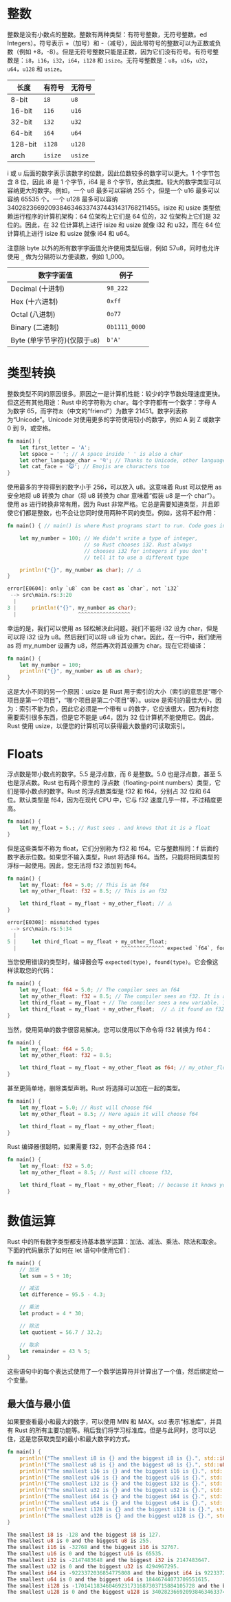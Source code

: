 # 整数

整数是没有小数点的整数。整数有两种类型：有符号整数，无符号整数。ed Integers）。符号表示 +（加号）和 -（减号），因此带符号的整数可以为正数或负数（例如 +8，-8）。但是无符号整数只能是正数，因为它们没有符号。有符号整数是：`i8`，`i16`，`i32`，`i64`，`i128` 和 `isize`。无符号整数是：`u8`，`u16`，`u32`，`u64`，`u128` 和 `usize`。

| 长度    | 有符号  | 无符号  |
| ------- | ------- | ------- |
| 8-bit   | `i8`    | `u8`    |
| 16-bit  | `i16`   | `u16`   |
| 32-bit  | `i32`   | `u32`   |
| 64-bit  | `i64`   | `u64`   |
| 128-bit | `i128`  | `u128`  |
| arch    | `isize` | `usize` |

i 或 u 后面的数字表示该数字的位数，因此位数较多的数字可以更大。1 个字节包含 8 位，因此 i8 是 1 个字节，i64 是 8 个字节，依此类推。较大的数字类型可以容纳更大的数字。例如，一个 u8 最多可以容纳 255 个，但是一个 u16 最多可以容纳 65535 个。一个 u128 最多可以容纳 340282366920938463463374374431431768211455。isize 和 usize 类型依赖运行程序的计算机架构：64 位架构上它们是 64 位的，32 位架构上它们是 32 位的。因此，在 32 位计算机上进行 isize 和 usize 就像 i32 和 u32，而在 64 位计算机上进行 isize 和 usize 就像 i64 和 u64。

注意除 byte 以外的所有数字字面值允许使用类型后缀，例如 57u8，同时也允许使用 `_` 做为分隔符以方便读数，例如 1_000。

| 数字字面值                    | 例子          |
| ----------------------------- | ------------- |
| Decimal (十进制)              | `98_222`      |
| Hex (十六进制)                | `0xff`        |
| Octal (八进制)                | `0o77`        |
| Binary (二进制)               | `0b1111_0000` |
| Byte (单字节字符)(仅限于`u8`) | `b'A'`        |

# 类型转换

整数类型不同的原因很多。原因之一是计算机性能：较少的字节数处理速度更快。但这还有其他用途：Rust 中的字符称为 char。每个字符都有一个数字：字母 A 为数字 65，而字符`友`（中文的“friend”）为数字 21451。数字列表称为“Unicode”。Unicode 对使用更多的字符使用较小的数字，例如 A 到 Z 或数字 0 到 9，或空格。

```rust
fn main() {
    let first_letter = 'A';
    let space = ' '; // A space inside ' ' is also a char
    let other_language_char = 'Ꮔ'; // Thanks to Unicode, other languages like Cherokee display just fine too
    let cat_face = '😺'; // Emojis are characters too
}
```

使用最多的字符得到的数字小于 256，可以放入 u8。这意味着 Rust 可以使用 as 安全地将 u8 转换为 char（将 u8 转换为 char 意味着“假装 u8 是一个 char”）。使用 as 进行转换非常有用，因为 Rust 非常严格。它总是需要知道类型，并且即使它们都是整数，也不会让您同时使用两种不同的类型。例如，这将不起作用：

```rust
fn main() { // main() is where Rust programs start to run. Code goes inside {} (curly brackets)

    let my_number = 100; // We didn't write a type of integer,
                         // so Rust chooses i32. Rust always
                         // chooses i32 for integers if you don't
                         // tell it to use a different type

    println!("{}", my_number as char); // ⚠️
}

error[E0604]: only `u8` can be cast as `char`, not `i32`
 --> src\main.rs:3:20
  |
3 |     println!("{}", my_number as char);
  |                    ^^^^^^^^^^^^^^^^^
```

幸运的是，我们可以使用 as 轻松解决此问题。我们不能将 i32 设为 char，但是可以将 i32 设为 u8。然后我们可以将 u8 设为 char。因此，在一行中，我们使用 as 将 my_number 设置为 u8，然后再次将其设置为 char。现在它将编译：

```rust
fn main() {
    let my_number = 100;
    println!("{}", my_number as u8 as char);
}
```

这是大小不同的另一个原因：usize 是 Rust 用于索引的大小（索引的意思是“哪个项目是第一个项目”，“哪个项目是第二个项目”等）。usize 是索引的最佳大小，因为：索引不能为负，因此它必须是一个带有 u 的数字，它应该很大，因为有时您需要索引很多东西，但是它不能是 u64，因为 32 位计算机不能使用它。因此，Rust 使用 usize，以便您的计算机可以获得最大数量的可读取索引。

# Floats

浮点数是带小数点的数字。5.5 是浮点数，而 6 是整数。5.0 也是浮点数，甚至 5. 也是浮点数。Rust 也有两个原生的 浮点数（floating-point numbers）类型，它们是带小数点的数字。Rust 的浮点数类型是 f32 和 f64，分别占 32 位和 64 位。默认类型是 f64，因为在现代 CPU 中，它与 f32 速度几乎一样，不过精度更高。

```rs
fn main() {
    let my_float = 5.; // Rust sees . and knows that it is a float
}
```

但是这些类型不称为 float，它们分别称为 f32 和 f64。它与整数相同：f 后面的数字表示位数。如果您不输入类型，Rust 将选择 f64。当然，只能将相同类型的浮标一起使用。因此，您无法将 f32 添加到 f64。

```rs
fn main() {
    let my_float: f64 = 5.0; // This is an f64
    let my_other_float: f32 = 8.5; // This is an f32

    let third_float = my_float + my_other_float; // ⚠️
}

error[E0308]: mismatched types
 --> src\main.rs:5:34
  |
5 |     let third_float = my_float + my_other_float;
  |                                  ^^^^^^^^^^^^^^ expected `f64`, found `f32`
```

当您使用错误的类型时，编译器会写 `expected(type), found(type)`。它会像这样读取您的代码：

```rs
fn main() {
    let my_float: f64 = 5.0; // The compiler sees an f64
    let my_other_float: f32 = 8.5; // The compiler sees an f32. It is a different type.
    let third_float = my_float + // The compiler sees a new variable. It must be an f64 plus another f64. Now it expects an f64...
    let third_float = my_float + my_other_float;  // ⚠️ it found an f32. It can't add them.
}
```

当然，使用简单的数字很容易解决。您可以使用以下命令将 f32 转换为 f64：

```rs
fn main() {
    let my_float: f64 = 5.0;
    let my_other_float: f32 = 8.5;

    let third_float = my_float + my_other_float as f64; // my_other_float as f64 = use my_other_float like an f64
}
```

甚至更简单地，删除类型声明。Rust 将选择可以加在一起的类型。

```rs
fn main() {
    let my_float = 5.0; // Rust will choose f64
    let my_other_float = 8.5; // Here again it will choose f64

    let third_float = my_float + my_other_float;
}
```

Rust 编译器很聪明，如果需要 f32，则不会选择 f64：

```rs
fn main() {
    let my_float: f32 = 5.0;
    let my_other_float = 8.5; // Rust will choose f32,

    let third_float = my_float + my_other_float; // because it knows you need to add it to an f32
}
```

# 数值运算

Rust 中的所有数字类型都支持基本数学运算：加法、减法、乘法、除法和取余。下面的代码展示了如何在 let 语句中使用它们：

```rs
fn main() {
    // 加法
    let sum = 5 + 10;

    // 减法
    let difference = 95.5 - 4.3;

    // 乘法
    let product = 4 * 30;

    // 除法
    let quotient = 56.7 / 32.2;

    // 取余
    let remainder = 43 % 5;
}

```

这些语句中的每个表达式使用了一个数学运算符并计算出了一个值，然后绑定给一个变量。

## 最大值与最小值

如果要查看最小和最大的数字，可以使用 MIN 和 MAX。std 表示“标准库”，并具有 Rust 的所有主要功能等。稍后我们将学习标准库。但是与此同时，您可以记住，这是您获取类型的最小和最大数字的方式。

```rs
fn main() {
    println!("The smallest i8 is {} and the biggest i8 is {}.", std::i8::MIN, std::i8::MAX); // hint: printing std::i8::MIN means "print MIN inside of the i8 section in the standard library"
    println!("The smallest u8 is {} and the biggest u8 is {}.", std::u8::MIN, std::u8::MAX);
    println!("The smallest i16 is {} and the biggest i16 is {}.", std::i16::MIN, std::i16::MAX);
    println!("The smallest u16 is {} and the biggest u16 is {}.", std::u16::MIN, std::u16::MAX);
    println!("The smallest i32 is {} and the biggest i32 is {}.", std::i32::MIN, std::i32::MAX);
    println!("The smallest u32 is {} and the biggest u32 is {}.", std::u32::MIN, std::u32::MAX);
    println!("The smallest i64 is {} and the biggest i64 is {}.", std::i64::MIN, std::i64::MAX);
    println!("The smallest u64 is {} and the biggest u64 is {}.", std::u64::MIN, std::u64::MAX);
    println!("The smallest i128 is {} and the biggest i128 is {}.", std::i128::MIN, std::i128::MAX);
    println!("The smallest u128 is {} and the biggest u128 is {}.", std::u128::MIN, std::u128::MAX);
}

The smallest i8 is -128 and the biggest i8 is 127.
The smallest u8 is 0 and the biggest u8 is 255.
The smallest i16 is -32768 and the biggest i16 is 32767.
The smallest u16 is 0 and the biggest u16 is 65535.
The smallest i32 is -2147483648 and the biggest i32 is 2147483647.
The smallest u32 is 0 and the biggest u32 is 4294967295.
The smallest i64 is -9223372036854775808 and the biggest i64 is 9223372036854775807.
The smallest u64 is 0 and the biggest u64 is 18446744073709551615.
The smallest i128 is -170141183460469231731687303715884105728 and the biggest i128 is 170141183460469231731687303715884105727.
The smallest u128 is 0 and the biggest u128 is 340282366920938463463374607431768211455.
```
